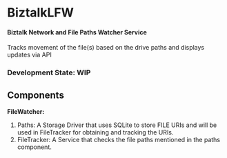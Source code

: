 # BiztalkLFW
#### Biztalk Network and File Paths Watcher Service
Tracks movement of the file(s) based on the drive paths and displays updates via API

### Development State: WIP
## Components
**FileWatcher:**

1. Paths: A Storage Driver that uses SQLite to store FILE URIs and will be used in FileTracker for obtaining and tracking the URIs.
2. FileTracker: A Service that checks the file paths mentioned in the paths component.
